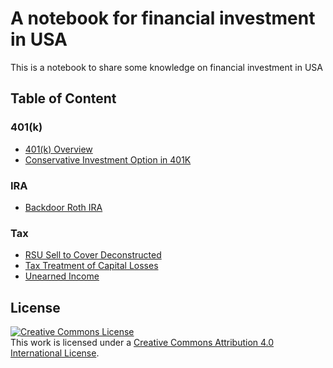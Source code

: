 # A notebook for financial investment in USA

This is a notebook to share some knowledge on financial investment in USA

## Table of Content

### 401(k)

* [401(k) Overview](401K/401K-overview.md)
* [Conservative Investment Option in 401K](401K/conservative-investment-option-in-401k.md)

### IRA

* [Backdoor Roth IRA](IRA/backdoor-roth-ira.md)

### Tax

* [RSU Sell to Cover Deconstructed](Tax/rsu-sell-to-cover-deconstructed.md)
* [Tax Treatment of Capital Losses](Tax/tax-treatment-of-capital-losses.md)
* [Unearned Income](Tax/unearned-income.md)

## License

<a rel="license" href="http://creativecommons.org/licenses/by/4.0/"><img alt="Creative Commons License" style="border-width:0" src="https://i.creativecommons.org/l/by/4.0/88x31.png" /></a><br />This work is licensed under a <a rel="license" href="http://creativecommons.org/licenses/by/4.0/">Creative Commons Attribution 4.0 International License</a>.
